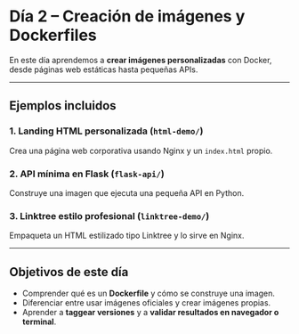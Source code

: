 # Día 2 – Creación de imágenes y Dockerfiles

En este día aprendemos a **crear imágenes personalizadas** con Docker, desde páginas web estáticas hasta pequeñas APIs.

---

## Ejemplos incluidos

### 1. Landing HTML personalizada (`html-demo/`)
Crea una página web corporativa usando Nginx y un `index.html` propio.

### 2. API mínima en Flask (`flask-api/`)
Construye una imagen que ejecuta una pequeña API en Python.

### 3. Linktree estilo profesional (`linktree-demo/`)
Empaqueta un HTML estilizado tipo Linktree y lo sirve en Nginx.

---

## Objetivos de este día
- Comprender qué es un **Dockerfile** y cómo se construye una imagen.  
- Diferenciar entre usar imágenes oficiales y crear imágenes propias.  
- Aprender a **taggear versiones** y a **validar resultados en navegador o terminal**.
